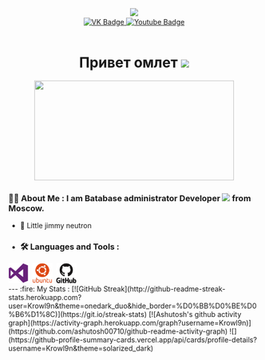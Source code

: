 <div id="header" align="center">
  <img src="https://media.giphy.com/media/3XwdIurpTkRnk5punB/giphy.gif" width="300"/>
</div>
<div id="badges" align="center">
  <a href="https://vk.com/krowl9n">
    <img src="https://img.shields.io/badge/VK-blue?style=for-the-badge&logo=VK&logoColor=white" alt="VK Badge"/>
  </a>
  <a href="https://www.youtube.com/watch?v=dQw4w9WgXcQ&ab_channel=RickAstley">
    <img src="https://img.shields.io/badge/YouTube-red?style=for-the-badge&logo=youtube&logoColor=white" alt="Youtube Badge"/>
  </a>
</div>
<div id="viewprof" align="center">
  <img src="https://komarev.com/ghpvc/?username=Krowl9n&style=flat-square&color=blue" alt=""/>
</div>
<div id="heythere" align="center">
  <h1>
  Привет омлет
  <img src="https://media.giphy.com/media/Bij8vM5lm372rT13ty/giphy.gif" width="50px"/>
</h1>
</div>
<div align="center">
  <img src="https://media.giphy.com/media/u4KibgMsDLWM0/giphy.gif" width="400" height="200"/>
</div>

### :man_technologist: About Me : I am Batabase administrator Developer <img src="https://media.giphy.com/media/jQVMnyuyzhR2Kiy9JJ/giphy.gif" width="30"> from Moscow.
- 🧠 Little jimmy neutron
- ### :hammer_and_wrench: Languages and Tools :
<div>
  <img src="https://github.com/devicons/devicon/blob/master/icons/visualstudio/visualstudio-plain.svg" title="visualstudio" alt="visualstudio" width="40" height="40"/>&nbsp;
<img src="https://github.com/devicons/devicon/blob/master/icons/ubuntu/ubuntu-plain-wordmark.svg" title="ubuntu" alt="ubuntu" width="40" height="40"/>&nbsp;
<img src="https://github.com/devicons/devicon/blob/master/icons/github/github-original-wordmark.svg" title="github" alt="github" width="40" height="40"/>&nbsp;
  </div>
 --- :fire: My Stats : 
 [![GitHub Streak](http://github-readme-streak-stats.herokuapp.com?user=Krowl9n&theme=onedark_duo&hide_border=%D0%BB%D0%BE%D0%B6%D1%8C)](https://git.io/streak-stats)
 [![Ashutosh's github activity graph](https://activity-graph.herokuapp.com/graph?username=Krowl9n)](https://github.com/ashutosh00710/github-readme-activity-graph)
 ![](https://github-profile-summary-cards.vercel.app/api/cards/profile-details?username=Krowl9n&theme=solarized_dark)
  
